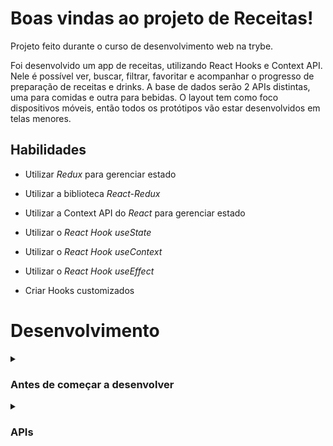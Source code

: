 # Boas vindas ao projeto de Receitas!
Projeto feito durante o curso de desenvolvimento web na trybe.

Foi desenvolvido um app de receitas, utilizando React Hooks e Context API.
Nele é possível ver, buscar, filtrar, favoritar e acompanhar o progresso de preparação de receitas e drinks.
A base de dados serão 2 APIs distintas, uma para comidas e outra para bebidas.
O layout tem como foco dispositivos móveis, então todos os protótipos vão estar desenvolvidos em telas menores.

## Habilidades
  - Utilizar _Redux_ para gerenciar estado

  - Utilizar a biblioteca _React-Redux_

  - Utilizar a Context API do _React_ para gerenciar estado

  - Utilizar o _React Hook useState_

  - Utilizar o _React Hook useContext_

  - Utilizar o _React Hook useEffect_

  - Criar Hooks customizados

# Desenvolvimento

<details>
  <summary>
    <h3>
      Antes de começar a desenvolver
    </h3>
  </summary>

1. Clone o repositório
  * `git clone git@github.com:mabiiak/app-de-receitas.git`
  * Entre na pasta do repositório que você acabou de clonar:
    * `cd app-de-receitas`

2. Instale as dependências e inicialize o projeto
  * Instale as dependências:
    * `npm install`
  * Inicialize o projeto:
    * `npm start` (uma nova página deve abrir no seu navegador com um texto simples)

3. Adicione qualquer mudança ao _stage_ do Git e faça um `commit`
  * Verifique que as mudanças ainda não estão no _stage_
    * Exemplo: `git status` (devem aparecer listadas as novas alterações em vermelho)
  * Adicione o arquivo alterado ao _stage_ do Git
      * Exemplo:
        * `git add .` (adicionando todas as mudanças - _que estavam em vermelho_ - ao stage do Git)
        * `git status` (devem aparecer listadas as novas alterações em verde)
  * Faça seus `commit`
      * Exemplo:
        * `git commit -m 'cria componente de input`
        * `git status` (deve aparecer uma mensagem tipo _nothing to commit_ )

4. Adicione a sua branch com o novo `commit` ao repositório remoto
  * Usando o exemplo anterior: `git push -u origin nome-da-sua-nova-branch`

5. Crie um novo `Pull Request` _(PR)_
  * Vá até a página de _Pull Requests_ do [repositório no GitHub](https://github.com/mabiiak/app-de-receitas/pulls)
  * Clique no botão verde _"New pull request"_
  * Clique na caixa de seleção _"Compare"_ e escolha a branch do grupo, `main-group-XX`, e a sua branch **com atenção**
  * Coloque um título para a sua _Pull Request_
    * Exemplo: _"[GRUPO XX] Cria tela de busca"_
  * Clique no botão verde _"Create pull request"_
  * Adicione uma descrição para o _Pull Request_ e clique no botão verde _"Create pull request"_
  * **Não se preocupe em preencher mais nada por enquanto!**
  * Volte até a [página de _Pull Requests_ do repositório](https://github.com/mabiiak/app-de-receitas/pulls) e confira que o seu _Pull Request_ está criado

</details>

<details>
  <summary>
    <h3>
      APIs
    </h3>
    </summary>

## TheMealDB API

O [TheMealDB](https://www.themealdb.com/) é um banco de dados aberto, mantido pela comunidade, com receitas e ingredientes de todo o mundo.

Os end-points são bastante ricos, você pode [vê-los aqui](https://www.themealdb.com/api.php)

O modelo de resposta para uma `meal` é o seguinte:
  <details>
    <summary>Ver modelo de resposta para uma meal</summary>

  ```json
    {
      "meals":[
          {
            "idMeal":"52882",
            "strMeal":"Three Fish Pie",
            "strDrinkAlternate":null,
            "strCategory":"Seafood",
            "strArea":"British",
            "strInstructions":"Preheat the oven to 200C\/400F\/Gas 6 (180C fan).\r\nPut the potatoes into a saucepan of cold salted water. Bring up to the boil and simmer until completely tender. Drain well and then mash with the butter and milk. Add pepper and taste to check the seasoning. Add salt and more pepper if necessary.\r\nFor the fish filling, melt the butter in a saucepan, add the leeks and stir over the heat. Cover with a lid and simmer gently for 10 minutes, or until soft. Measure the flour into a small bowl. Add the wine and whisk together until smooth.\r\nAdd the milk to the leeks, bring to the boil and then add the wine mixture. Stir briskly until thickened. Season and add the parsley and fish. Stir over the heat for two minutes, then spoon into an ovenproof casserole. Scatter over the eggs. Allow to cool until firm.\r\nSpoon the mashed potatoes over the fish mixture and mark with a fork. Sprinkle with cheese.\r\nBake for 30-40 minutes, or until lightly golden-brown on top and bubbling around the edges.",
            "strMealThumb":"https:\/\/www.themealdb.com\/images\/media\/meals\/spswqs1511558697.jpg",
            "strTags":"Fish,Seafood,Dairy,Pie",
            "strYoutube":"https:\/\/www.youtube.com\/watch?v=Ds1Jb8H5Sg8",
            "strIngredient1":"Potatoes",
            "strIngredient2":"Butter",
            "strIngredient3":"Milk",
            "strIngredient4":"Gruy\u00e8re",
            "strIngredient5":"Butter",
            "strIngredient6":"Leek",
            "strIngredient7":"Plain Flour",
            "strIngredient8":"White Wine",
            "strIngredient9":"Milk",
            "strIngredient10":"Parsley",
            "strIngredient11":"Salmon",
            "strIngredient12":"Haddock",
            "strIngredient13":"Smoked Haddock",
            "strIngredient14":"Eggs",
            "strIngredient15":"",
            "strIngredient16":"",
            "strIngredient17":"",
            "strIngredient18":"",
            "strIngredient19":"",
            "strIngredient20":"",
            "strMeasure1":"1kg",
            "strMeasure2":"Knob",
            "strMeasure3":"Dash",
            "strMeasure4":"50g",
            "strMeasure5":"75g",
            "strMeasure6":"2 sliced",
            "strMeasure7":"75g",
            "strMeasure8":"150ml",
            "strMeasure9":"568ml",
            "strMeasure10":"2 tbs chopped",
            "strMeasure11":"250g",
            "strMeasure12":"250g",
            "strMeasure13":"250g",
            "strMeasure14":"6",
            "strMeasure15":"",
            "strMeasure16":"",
            "strMeasure17":"",
            "strMeasure18":"",
            "strMeasure19":"",
            "strMeasure20":"",
            "strSource":"https:\/\/www.bbc.co.uk\/food\/recipes\/three_fish_pie_58875",
            "dateModified":null
          }
      ]
    }
  ```
---

Os ingredientes seguem uma ordem lógica onde o nome dele (`strIngredient1`) e a quantidade (`strMeasure1`) tem o mesmo número no final (1, nesse caso).

É possível listar todas as `categorias`, `nacionalidades` (vindas da API como "areas") e `ingredientes`:

```
categorias: https://www.themealdb.com/api/json/v1/1/list.php?c=list
nacionalidades: https://www.themealdb.com/api/json/v1/1/list.php?a=list
ingredientes: https://www.themealdb.com/api/json/v1/1/list.php?i=list
```

As fotos dos ingredientes vêm de um end-point padronizado com a seguinte lógica:

```
https://www.themealdb.com/images/ingredients/{nome-do-ingrediente}.png
// exemplo com "Lime"
https://www.themealdb.com/images/ingredients/Lime.png
```

### The CockTailDB API

Bem similar (inclusive mantida pela mesma entidade) a TheMealDB API, só que focado em bebidas.

Os end-points também são bastante ricos, você pode [vê-los aqui](https://www.thecocktaildb.com/api.php)

As respostas seguem a mesma estrutura, com algumas particularidades relativas às bebidas (como ser ou não alcoólica, por exemplo)

  <details>
    <summary>Ver modelo de resposta para drinks</summary>

  ```json
    {
      "drinks":[
          {
            "idDrink":"17256",
            "strDrink":"Martinez 2",
            "strDrinkAlternate":null,
            "strDrinkES":null,
            "strDrinkDE":null,
            "strDrinkFR":null,
            "strDrinkZH-HANS":null,
            "strDrinkZH-HANT":null,
            "strTags":null,
            "strVideo":null,
            "strCategory":"Cocktail",
            "strIBA":null,
            "strAlcoholic":"Alcoholic",
            "strGlass":"Cocktail glass",
            "strInstructions":"Add all ingredients to a mixing glass and fill with ice.\r\n\r\nStir until chilled, and strain into a chilled coupe glass.",
            "strInstructionsES":null,
            "strInstructionsDE":"Alle Zutaten in ein Mischglas geben und mit Eis f\u00fcllen. Bis zum Abk\u00fchlen umr\u00fchren und in ein gek\u00fchltes Coup\u00e9glas abseihen.",
            "strInstructionsFR":null,
            "strInstructionsZH-HANS":null,
            "strInstructionsZH-HANT":null,
            "strDrinkThumb":"https:\/\/www.thecocktaildb.com\/images\/media\/drink\/fs6kiq1513708455.jpg",
            "strIngredient1":"Gin",
            "strIngredient2":"Sweet Vermouth",
            "strIngredient3":"Maraschino Liqueur",
            "strIngredient4":"Angostura Bitters",
            "strIngredient5":null,
            "strIngredient6":null,
            "strIngredient7":null,
            "strIngredient8":null,
            "strIngredient9":null,
            "strIngredient10":null,
            "strIngredient11":null,
            "strIngredient12":null,
            "strIngredient13":null,
            "strIngredient14":null,
            "strIngredient15":null,
            "strMeasure1":"1 1\/2 oz",
            "strMeasure2":"1 1\/2 oz",
            "strMeasure3":"1 tsp",
            "strMeasure4":"2 dashes",
            "strMeasure5":null,
            "strMeasure6":null,
            "strMeasure7":null,
            "strMeasure8":null,
            "strMeasure9":null,
            "strMeasure10":null,
            "strMeasure11":null,
            "strMeasure12":null,
            "strMeasure13":null,
            "strMeasure14":null,
            "strMeasure15":null,
            "strCreativeCommonsConfirmed":"No",
            "dateModified":"2017-12-19 18:34:15"
          }
      ]
    }
  ```

</details>

<details>
  <summary>
    <h3>
      Rotas
    </h3>
  </summary>

As rotas a serem utilizadas na aplicação devem ser as seguintes:

* Tela de login: `/`;
* Tela principal de receitas de comidas: `/foods`;
* Tela principal de receitas de bebidas: `/drinks`;
* Tela de detalhes de uma receita de comida: `/foods/{id-da-receita}`;
* Tela de detalhes de uma receita de bebida: `/drinks/{id-da-receita}`;
* Tela de receita em progresso de comida: `/foods/{id-da-receita}/in-progress`;
* Tela de receita em progresso de bebida: `/drinks/{id-da-receita}/in-progress`;
* Tela de explorar: `/explore`;
* Tela de explorar comidas: `/explore/foods`;
* Tela de explorar bebidas: `/explore/drinks`;
* Tela de explorar comidas por ingrediente: `/explore/foods/ingredients`;
* Tela de explorar bebidas por ingrediente: `/explore/drinks/ingredients`;
* Tela de explorar comidas por nacionalidade: `/explore/foods/nationalities`;
* Tela de perfil: `/profile`;
* Tela de receitas feitas: `/done-recipes`;
* Tela de receitas favoritas: `/favorite-recipes`.
</details>

## Requisitos

    ❌ 1 - Desenvolva os testes unitários de maneira que a cobertura seja de, no mínimo, 90%

## Tela de login

    ✅ 2 - Crie todos os elementos que devem respeitar os atributos descritos no protótipo para a tela de login

    ✅ 3 - Desenvolva a tela de maneira que a pessoa deve conseguir escrever seu email no input de email

    ✅ 4 - Desenvolva a tela de maneira que a pessoa deve conseguir escrever sua senha no input de senha

    ✅ 5 - Desenvolva a tela de maneira que o formulário só seja válido após um email válido e uma senha de mais de 6 caracteres serem preenchidos

    ✅ 6 - Salve 2 tokens no localStorage após a submissão, identificados pelas chaves mealsToken e cocktailsToken

    ✅ 7 - Salve o e-mail da pessoa usuária no localStorage na chave user após a submissão

    ✅ 8 - Redirecione a pessoa usuária para a tela principal de receitas de comidas após a submissão e validação com sucesso do login

## Header

    ✅ 9 - Implemente os elementos do header na tela principal de receitas, respeitando os atributos descritos no protótipo

    ✅ 10 - Implemente um ícone para a tela de perfil, um título e um ícone para a busca, caso exista no protótipo

    ✅ 11 - Redirecione a pessoa usuária para a tela de perfil ao clicar no botão de perfil

    ✅ 12 - Desenvolva o botão de busca que, ao ser clicado, a barra de busca deve aparecer. O mesmo serve para escondê-la

## Barra de busca - Header

    ✅ 13 - Implemente os elementos da barra de busca respeitando os atributos descritos no protótipo

    ✅ 14 - Posicione a barra logo abaixo do header e implemente 3 radio buttons: Ingredient, Name e First letter

    ✅ 15 - Busque na API de comidas caso a pessoa esteja na página de comidas e na de bebidas caso esteja na de bebidas

    ✅ 16 - Redirecione para a tela de detalhes da receita caso apenas uma receita seja encontrada, com o ID da mesma na URL

    ✅ 17 - Mostre as receitas em cards caso mais de uma receita seja encontrada

    ✅ 18 - Exiba um `alert` caso nenhuma receita seja encontrada

## Menu inferior

    ✅ 19 - Implemente os elementos do menu inferior respeitando os atributos descritos no protótipo

    ✅ 20 - Posicione o menu inferior de forma fixa e apresente 3 ícones: um para comidas, um para bebidas e outro para exploração

    ✅ 21 - Exiba o menu inferior apenas nas telas indicadas pelo protótipo

    ✅ 22 - Redirecione a pessoa usuária para uma lista de cocktails ao clicar no ícone de bebidas

    ✅ 23 - Redirecione a pessoa usuária para a tela de explorar ao clicar no ícone de exploração

    ✅ 24 - Redirecione a pessoa usuária para uma lista de comidas ao clicar no ícone de comidas

    ✅ 25 - Implemente os elementos da tela principal de receitas respeitando os atributos descritos no protótipo

    ✅ 26 - Carregue as 12 primeiras receitas de comidas ou bebidas, uma em cada card

    ✅ 27 - Implemente os botões de categoria para serem utilizados como filtro

    ✅ 28 - Implemente o filtro das receitas através da API ao clicar no filtro de categoria

    ✅ 29 - Implemente o filtro como um toggle, que se for selecionado de novo, o app deve retornar as receitas sem nenhum filtro

    ✅ 30 - Implemente o filtro de categoria para que apenas um seja selecionado por vez

    ✅ 31 - Desenvolva o filtro de categorias com a opção de filtrar por todas as categorias

    ✅ 32 - Redirecione a pessoa usuária, ao clicar no card, para a tela de detalhes, que deve mudar a rota e conter o id da receita na URL

    ✅ 33 - Implemente os elementos da tela de detalhes de uma receita respeitando os atributos descritos no protótipo

    ✅ 34 - Realize uma request para a API passando o `id` da receita que deve estar disponível nos parâmetros da URL

    ✅ 35 - Desenvolva a tela de forma que contenha uma imagem da receita, o título, a categoria (ou se é ou não alcoólico), uma lista de ingredientes seguidos pelas quantidades, instruções, um vídeo do youtube "embedado" e recomendações

    ✅ 36 - Implemente as recomendações, para receitas de comida, a recomendação deverá ser bebida e vice-versa

    ✅ 37 - Implemente os cards de recomendação, onde serão 6 cards, mas mostrando apenas 2 e o scroll é horizontal, similar a um `carousel`

    ✅ 38 - Desenvolva um botão de nome "Start Recipe" que deve ficar fixo na parte de baixo da tela o tempo todo

    ✅ 39 - Implemente a solução de forma que caso a receita já tenha sido feita, o botão "Start Recipe" deve sumir

    ✅ 40 - Implemente a solução de modo que caso a receita tenha sido iniciada mas não finalizada, o texto do botão deve ser "Continue Recipe"

    ✅ 41 - Redirecione a pessoa usuária caso o botão "Start Recipe" seja clicado, a rota deve mudar para a tela de receita em progresso

    ✅ 42 - Implemente um botão de compartilhar e um de favoritar a receita

    ✅ 43 - Implemente a solução de forma que, ao clicar no botão de compartilhar, o link da receita dentro do app deve ser copiado para o clipboard e uma mensagem avisando que o link foi copiado deve aparecer

    ✅ 44 - Implemente o ícone do coração (favorito) de maneira que, deve vir preenchido caso a receita esteja favoritada e "despreenchido" caso contrário

    ✅ 45 - Implemente a lógica no botão de favoritar, caso seja clicado, o ícone do coração deve mudar seu estado atual, caso esteja preenchido deve mudar para "despreenchido" e vice-versa

    ✅ 46 - Salve as receitas favoritas no `localStorage` na chave `favoriteRecipes`

    ✅ 47 - Desenvolva a tela de maneira que contenha uma imagem da receita, seu titulo, sua categoria (ou se a bebida é alcoólica ou não) uma lista de ingredientes com suas respectivas quantidades e suas instruções

    ✅ 48 - Desenvolva um checkbox para cada item da lista de ingredientes

    ✅ 49 - Implemente uma lógica que, ao clicar no checkbox de um ingrediente, o nome dele deve ser "riscado" da lista

    ❌ 50 - Salve o estado do progresso, que deve ser mantido caso a pessoa atualize a página ou volte para a mesma receita

    ✅ 51 - Desenvolva a lógica de favoritar e compartilhar, a lógica da tela de detalhes de uma receita se aplica aqui

    ❌ 52 - Implemente a solução de maneira que o botão de finalizar receita ("Finish Recipe") só pode estar habilitado quando todos os ingredientes estiverem _"checkados"_ (marcados)

    ❌ 53 - Redirecione a pessoa usuária após clicar no botão de finalizar receita ("Finish Recipe"), para a página de receitas feitas, cuja rota deve ser `/done-recipes`

## Tela de receitas feitas

    ✅ 54 - Implemente os elementos da tela de receitas feitas respeitando os atributos descritos no protótipo

    ✅ 55 - Desenvolva a tela de maneira que, caso a receita do card seja uma comida, ela deve possuir: a foto da receita, o nome, a categoria, a nacionalidade, a data em que a pessoa fez a receita, as 2 primeiras tags retornadas pela API e um botão de compartilhar

    ✅ 56 - Desenvolva a tela de maneira que, caso a receita do card seja uma bebida, ela deve possuir: a foto da receita, o nome, se é alcoólica, a data em que a pessoa fez a receita e um botão de compartilhar

    ✅ 57 - Desenvolva a solução de maneira que o botão de compartilhar deve copiar a URL da tela de detalhes da receita para o clipboard

    ✅ 58 - Implemente 2 botões que filtram as receitas por comida ou bebida e um terceiro que remove todos os filtros

    ✅ 59 - Redirecione para a tela de detalhes da receita caso seja clicado na foto ou no nome da receita

## Tela de receitas favoritas

    ❌ 60 - Implemente os elementos da tela de receitas favoritas (cumulativo com os atributos em comum com a tela de receitas feitas) respeitando os atributos descritos no protótipo

    ❌ 61 - Desenvolva a tela de maneira que, caso a receita do card seja uma comida, ela deve possuir: a foto da receita, o nome, a categoria, a nacionalidade, um botão de compartilhar e um de "desfavoritar"

    ❌ 62 - Desenvolva a tela de maneira que, caso a receita do card seja uma bebida, ela deve possuir: a foto da receita, o nome, se é alcoólica ou não, um botão de compartilhar e um de "desfavoritar"

    ❌ 63 - Desenvolva a solução de maneira que o botão de compartilhar deve copiar a URL da tela de detalhes da receita para o clipboard

    ❌ 64 - Desenvolva a solução de maneira que o botão de "desfavoritar" deve remover a receita da lista de receitas favoritas do `localStorage` e da tela

    ❌ 65 - Implemente 2 botões que filtram as receitas por comida ou bebida e um terceiro que remove todos os filtros

    ❌ 66 - Redirecione a pessoa usuária ao clicar na foto ou no nome da receita, a rota deve mudar para a tela de detalhes daquela receita

## Tela de explorar

    ✅ 67 - Implemente os elementos da tela de explorar respeitando os atributos descritos no protótipo

    ✅ 68 - Desenvolva a tela de maneira que tenha 2 botões: um para explorar comidas e o outro para explorar bebidas

    ✅ 69 - Redirecione a pessoa usuária ao clicar em um dos botões, a rota deve mudar para a página de explorar comidas ou de explorar bebidas

## Tela de explorar bebidas ou comidas

    ✅ 70 - Implemente os elementos da tela de explorar bebidas ou comidas respeitando os atributos descritos no protótipo

    ✅ 71 - Desenvolva 3 botões: um para explorar por ingrediente, um para explorar por nacionalidade e um para pegar uma receita aleatória

    ✅ 72 - Redirecione a pessoa usuária ao clicar em "By Ingredient", para a tela de explorar por ingredientes

    ✅ 73 - Redirecione a pessoa usuária ao clicar em "By Nationality", a rota deve mudar para tela de explorar por nacionalidades

    ✅ 74 - Redirecione a pessoa usuária ao clicar em "Surprise me!", a rota deve mudar para a tela de detalhes de uma receita, que deve ser escolhida de forma aleatória através da API

## Tela de explorar ingredientes

    ✅ 75 - Implemente os elementos da tela de explorar ingredientes respeitando os atributos descritos no protótipo

    ✅ 76 - Desenvolva cards para os 12 primeiros ingredientes, de forma que cada card contenha o nome do ingrediente e uma foto

    ❌ 77 -  Redireciona a pessoa usuária ao clicar no card do ingrediente, a rota deve mudar para tela principal de receitas mas mostrando apenas as receitas que contém o ingrediente escolhido

## Tela de explorar por nacionalidades

    ✅ 78 - Implemente os elementos da tela de explorar por nacionalidades respeitando os atributos descritos no protótipo

    ✅ 79 - Desenvolva as mesmas especificações da tela de receitas principal, com a diferença de que os filtros de categoria são substituídos por um dropdown

    ✅ 80 - Implemente o dropdown de maneira que devem estar disponíveis todas as áreas retornadas da API, incluindo a opção "All", que retorna as receitas sem nenhum filtro

    ✅ 81 - Implemente a rota que deve ser apenas `/explore/foods/nationalities`

## Tela de perfil

    ✅ 82 - Implemente os elementos da a tela de perfil respeitando os atributos descritos no protótipo

    ✅ 83 - Implemente a solução de maneira que o e-mail da pessoa usuária deve estar visível

    ✅ 84 - Implemente 3 botões: um de nome "Done Recipes", um de nome "Favorite Recipes" e um de nome "Logout"

    ✅ 85 - Redirecione a pessoa usuária que, ao clicar no botão de "Favorite Recipes", a rota deve mudar para a tela de receitas favoritas

    ✅ 86 - Redirecione a pessoa usuária que, ao clicar no botão de "Done Recipes", a rota deve mudar para a tela de receitas feitas

    ✅ 87 - Redirecione a pessoa usuária que, ao clicar no botão de "Logout", o `localStorage` deve ser limpo e a rota deve mudar para a tela de login
